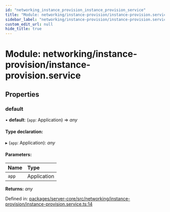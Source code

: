 ```yaml
---
id: "networking_instance_provision_instance_provision_service"
title: "Module: networking/instance-provision/instance-provision.service"
sidebar_label: "networking/instance-provision/instance-provision.service"
custom_edit_url: null
hide_title: true
---
```


# Module: networking/instance-provision/instance-provision.service

## Properties

### default

• **default**: (`app`: Application) => *any*

#### Type declaration:

▸ (`app`: Application): *any*

#### Parameters:

Name | Type |
:------ | :------ |
`app` | Application |

**Returns:** *any*

Defined in: [packages/server-core/src/networking/instance-provision/instance-provision.service.ts:14](https://github.com/xr3ngine/xr3ngine/blob/673ad6a5f/packages/server-core/src/networking/instance-provision/instance-provision.service.ts#L14)
